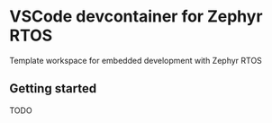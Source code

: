 # VSCode devcontainer for Zephyr RTOS

Template workspace for embedded development with Zephyr RTOS

## Getting started

TODO
